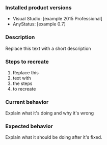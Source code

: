 ### Installed product versions
- Visual Studio: [example 2015 Professional]
- AnyStatus: [example 0.7]

### Description
Replace this text with a short description

### Steps to recreate
1. Replace this
2. text with 
3. the steps
4. to recreate

### Current behavior
Explain what it's doing and why it's wrong

### Expected behavior
Explain what it should be doing after it's fixed.
